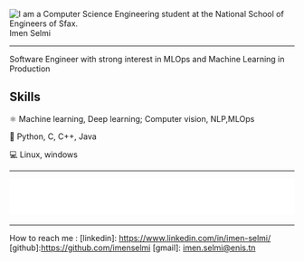 ![I am a Computer Science Engineering student at the National School of Engineers of Sfax. ](https://img.freepik.com/free-vector/artificial-intelligence-robots-cyborg-with-infinity-symbol_107791-4668.jpg?w=1380)
Imen Selmi

 
---------------------------------------------------------------------------------------------------------------------------------------------------------------------------------
Software Engineer with strong interest in MLOps and Machine Learning in Production

Skills 
---------------------------------------------------------------------------------------------------------------------------------------------------------------------------------
⚛ Machine learning, Deep learning; Computer vision, NLP,MLOps

📱 Python, C, C++, Java 

💻 Linux, windows


--------------------------------------------------------------------------------------------------------------------------------------------------------------------------------
 ![I am GitHub Readme Generator's creator](https://github.com/imenselmi/Artificial-Intelligence-enis-labs/blob/main/68747470733a2f2f726561646d652d747970696e672d7376672e6865726f6b756170702e636f6d3f636f6c6f723d3530383265322673697a653d35302663656e7465723d74727565267643656e7465723d747275652677696474683d353530266865696768743d3730266c.svg)


---------------------------------------------------------------------------------------------------------------------------------------------------------------------------------
How to reach me :
[linkedin]: https://www.linkedin.com/in/imen-selmi/ [github]:https://github.com/imenselmi [gmail]: imen.selmi@enis.tn
